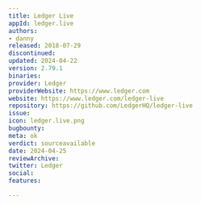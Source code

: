```yaml
---
title: Ledger Live
appId: ledger.live
authors:
- danny
released: 2018-07-29
discontinued: 
updated: 2024-04-22
version: 2.79.1
binaries: 
provider: Ledger
providerWebsite: https://www.ledger.com
website: https://www.ledger.com/ledger-live
repository: https://github.com/LedgerHQ/ledger-live
issue: 
icon: ledger.live.png
bugbounty: 
meta: ok
verdict: sourceavailable
date: 2024-04-25
reviewArchive: 
twitter: Ledger
social: 
features: 

---
```


